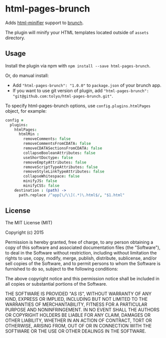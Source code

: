 # html-pages-brunch
Adds [html-minifier](https://github.com/kangax/html-minifier) support to
[brunch](http://brunch.io).

The plugin will minify your HTML templates located outside of `assets` directory.

## Usage
Install the plugin via npm with `npm install --save html-pages-brunch`.

Or, do manual install:

* Add `"html-pages-brunch": "1.0.0"` to `package.json` of your brunch app.
* If you want to use git version of plugin, add
`"html-pages-brunch": "git@github.com:tolyo/html-pages-brunch.git"`.

To specify html-pages-brunch options, use `config.plugins.htmlPages` object,
for example:

```coffeescript
config =
  plugins:
    htmlPages:
      htmlMin :
        removeComments: false
        removeCommentsFromCDATA: false
        removeCDATASectionsFromCDATA: false
        collapseBooleanAttributes: false
        useShortDoctype: false
        removeEmptyAttributes: false
        removeScriptTypeAttributes: false
        removeStyleLinkTypeAttributes: false
        collapseWhitespace: false
        minifyJS: false
        minifyCSS: false
    destination : (path) ->
      path.replace /^app[\/\\](.*)\.html$/, "$1.html"
```

## License

The MIT License (MIT)

Copyright (c) 2015

Permission is hereby granted, free of charge, to any person obtaining a copy
of this software and associated documentation files (the "Software"), to deal
in the Software without restriction, including without limitation the rights
to use, copy, modify, merge, publish, distribute, sublicense, and/or sell
copies of the Software, and to permit persons to whom the Software is
furnished to do so, subject to the following conditions:

The above copyright notice and this permission notice shall be included in all
copies or substantial portions of the Software.

THE SOFTWARE IS PROVIDED "AS IS", WITHOUT WARRANTY OF ANY KIND, EXPRESS OR
IMPLIED, INCLUDING BUT NOT LIMITED TO THE WARRANTIES OF MERCHANTABILITY,
FITNESS FOR A PARTICULAR PURPOSE AND NONINFRINGEMENT. IN NO EVENT SHALL THE
AUTHORS OR COPYRIGHT HOLDERS BE LIABLE FOR ANY CLAIM, DAMAGES OR OTHER
LIABILITY, WHETHER IN AN ACTION OF CONTRACT, TORT OR OTHERWISE, ARISING FROM,
OUT OF OR IN CONNECTION WITH THE SOFTWARE OR THE USE OR OTHER DEALINGS IN THE
SOFTWARE.

